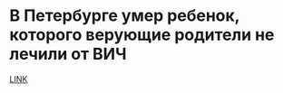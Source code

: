 # В Петербурге умер ребенок, которого верующие родители не лечили от ВИЧ



[LINK](https://varlamov.ru/2536327.html)